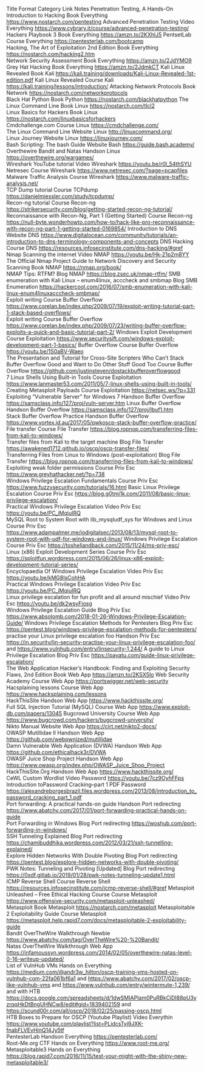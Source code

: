 Title	Format	Category	Link	Notes
Penetration Testing, A Hands-On Introduction to Hacking	Book	Everything	https://www.nostarch.com/pentesting	
Advanced Penetration Testing	Video	Everything	https://www.cybrary.it/course/advanced-penetration-testing/	
Hackers Playbook 3	Book	Everything	https://amzn.to/2KXhlJ5	
PentsetLab	Course	Everything	https://pentesterlab.com/bootcamp	
Hacking, The Art of Exploitation 2nd Edition	Book	Everything	https://nostarch.com/hacking2.htm	
Network Security Assessment	Book	Everything	https://amzn.to/2JdYMO9	
Grey Hat Hacking	Book	Everything	https://amzn.to/2JdmkCT	
Kali Linux Revealed	Book	Kali	https://kali.training/downloads/Kali-Linux-Revealed-1st-edition.pdf	
Kali Linux Revealed	Course	Kali	https://kali.training/lessons/introduction/	
Attacking Network Protocols	Book	Network	https://nostarch.com/networkprotocols	
Black Hat Python	Book	Python	https://nostarch.com/blackhatpython	
The Linux Command Line	Book	Linux	https://nostarch.com/tlcl2	
Linux Basics for Hackers	Book	Linux	https://nostarch.com/linuxbasicsforhackers	
Cmdchallenge.com	Course	Linux	https://cmdchallenge.com/	
The Linux Command Line	Website	Linux	http://linuxcommand.org/	
Linux Journey	Website	Linux	https://linuxjourney.com/	
Bash Scripting: The bash Guide	Website	Bash	https://guide.bash.academy/	
Overthewire
Bandit and Natas	Handson	Linux	https://overthewire.org/wargames/	
Wireshark YouTube tutorial	Video	Wireshark	https://youtu.be/r0l_54thSYU	
Netresec	Course	Wireshark	https://www.netresec.com/?page=pcapfiles	
Malware Traffic Analysis	Course	Wireshark	https://www.malware-traffic-analysis.net/	
TCP Dump tutorial	Course	TCPdump	https://danielmiessler.com/study/tcpdump/	
Recon-ng tutorial	Course	Recon-ng	https://strikersecurity.com/blog/getting-started-recon-ng-tutorial/	
Reconnaissance with Recon-Ng, Part 1 (Getting Started)	Course	Recon-ng	https://null-byte.wonderhowto.com/how-to/hack-like-pro-reconnaissance-with-recon-ng-part-1-getting-started-0169854/	
Introduction to DNS	Website	DNS	https://www.digitalocean.com/community/tutorials/an-introduction-to-dns-terminology-components-and-concepts	
DNS Hacking	Course	DNS	https://resources.infosecinstitute.com/dns-hacking/#gref	
Nmap Scanning the internet	Video	NMAP	https://youtu.be/Hk-21p2m8YY	
The Official Nmap Project Guide to Network Discovery and Security Scanning	Book	NMAP	https://nmap.org/book/	
NMAP Tips: RTFM?	Blog	NMAP	https://blog.zsec.uk/nmap-rtfm/	
SMB enumeration with Kali Linux – enum4linux, acccheck and smbmap	Blog	SMB Enumeration	https://hackercool.com/2016/07/smb-enumeration-with-kali-linux-enum4linuxacccheck-smbmap/	
Exploit writing	Course	Buffer Overflow	https://www.corelan.be/index.php/2009/07/19/exploit-writing-tutorial-part-1-stack-based-overflows/	
Exploit writing	Course	Buffer Overflow	https://www.corelan.be/index.php/2009/07/23/writing-buffer-overflow-exploits-a-quick-and-basic-tutorial-part-2/	
Windows Exploit Development	Course	Exploitation	https://www.securitysift.com/windows-exploit-development-part-1-basics/	
Buffer Overflow	Course	Buffer Overflow	https://youtu.be/1S0aBV-Waeo	
The Presentation and Tutorial for Cross-Site Scripters Who Can’t Stack Buffer Overflow Good and Want to Do Other Stuff Good Too	Course	Buffer Overflow	https://github.com/justinsteven/dostackbufferoverflowgood	
7 Linux Shells Using Built-in Tools	Course	Exploitation	https://www.lanmaster53.com/2011/05/7-linux-shells-using-built-in-tools/	
Creating Metasploit Payloads	Course	Exploitation	https://netsec.ws/?p=331	
Exploiting “Vulnerable Server” for Windows 7	Handson	Buffer Overflow	https://samsclass.info/127/proj/vuln-server.htm	
Linux Buffer Overflow	Handson	Buffer Overflow	https://samsclass.info/127/proj/lbuf1.htm	
Stack Buffer Overflow Practice	Handson	Buffer Overflow	https://www.vortex.id.au/2017/05/pwkoscp-stack-buffer-overflow-practice/	
File transfer	Course	File Transfer	https://blog.ropnop.com/transferring-files-from-kali-to-windows/	
Transfer files from Kali to the target machine	Blog	File Transfer	https://awakened1712.github.io/oscp/oscp-transfer-files/	
Transferring Files from Linux to Windows (post-exploitation)	Blog	File Transfer	https://blog.ropnop.com/transferring-files-from-kali-to-windows/	
Exploiting weak folder permissions	Course	Priv Esc	https://www.greyhathacker.net/?p=738	
Windows Privilege Escalation Fundamentals	Course	Priv Esc	https://www.fuzzysecurity.com/tutorials/16.html	
Basic Linux Privilege Escalation	Course	Priv Esc	https://blog.g0tmi1k.com/2011/08/basic-linux-privilege-escalation/	
Practical Windows Privilege Escalation	Video	Priv Esc	https://youtu.be/PC_iMqiuIRQ	
MySQL Root to System Root with lib_mysqludf_sys for Windows and Linux	Course	Priv Esc	https://www.adampalmer.me/iodigitalsec/2013/08/13/mysql-root-to-system-root-with-udf-for-windows-and-linux/	
Windows Privilege Escalation	Course	Priv Esc	https://toshellandback.com/2015/11/24/ms-priv-esc/	
Linux (x86) Exploit Development Series	Course	Priv Esc	https://sploitfun.wordpress.com/2015/06/26/linux-x86-exploit-development-tutorial-series/	
Encyclopaedia Of Windows Privilege Escalation	Video	Priv Esc	https://youtu.be/kMG8IsCohHA	
Practical Windows Privilege Escalation	Video	Priv Esc	https://youtu.be/PC_iMqiuIRQ	
Linux privilege escalation for fun profit and all around mischief	Video	Priv Esc	https://youtu.be/dk2wsyFiosg	
Windows Privilege Escalation Guide	Blog	Priv Esc	https://www.absolomb.com/2018-01-26-Windows-Privilege-Escalation-Guide/	
Windows Privilege Escalation Methods for Pentesters	Blog	Priv Esc	https://pentest.blog/windows-privilege-escalation-methods-for-pentesters/	
practise your Linux privilege escalation foo	Handson	Priv Esc	https://in.security/lin-security-practise-your-linux-privilege-escalation-foo/ and https://www.vulnhub.com/entry/linsecurity-1,244/	
A guide to Linux Privilege Escalation	Blog	Priv Esc	https://payatu.com/guide-linux-privilege-escalation/	
The Web Application Hacker’s Handbook: Finding and Exploiting Security Flaws, 2nd Edition	Book	Web App	https://amzn.to/2KSX5Io	
Web Security Academy	Course	Web App	https://portswigger.net/web-security	
Hacsplaining lessons	Course	Web App	https://www.hacksplaining.com/lessons	
HackThisSite	Handson	Web App	https://www.hackthissite.org/	
Full SQL Injection Tutorial (MySQL)	Course	Web App	https://www.exploit-db.com/papers/13045	
Bugcrowd University	Course	Web App	https://www.bugcrowd.com/hackers/bugcrowd-university/	
Nikto Manual	Website	Web App	https://cirt.net/nikto2-docs/	
OWASP Mutillidae II	Handson	Web App	https://github.com/webpwnized/mutillidae	
Damn Vulnerable Web Application (DVWA)	Handson	Web App	https://github.com/ethicalhack3r/DVWA	
OWASP Juice Shop Project	Handson	Web App	https://www.owasp.org/index.php/OWASP_Juice_Shop_Project	
HackThisSite.Org	Handson	Web App	https://www.hackthissite.org/	
CeWL Custom Wordlist	Video	Password	https://youtu.be/7cz9OyhFFps	
Introduction toPassword Cracking–part 1	PDF	Password	https://alexandreborgesbrazil.files.wordpress.com/2013/08/introduction_to_password_cracking_part_1.pdf	
Port forwarding: A practical hands-on guide	Handson	Port redirecting	https://www.abatchy.com/2017/01/port-forwarding-practical-hands-on-guide	
Port Forwarding in Windows	Blog	Port redirecting	https://woshub.com/port-forwarding-in-windows/	
SSH Tunneling Explained	Blog	Port redirecting	https://chamibuddhika.wordpress.com/2012/03/21/ssh-tunnelling-explained/	
Explore Hidden Networks With Double Pivoting	Blog	Port redirecting	https://pentest.blog/explore-hidden-networks-with-double-pivoting/	
PWK Notes: Tunneling and Pivoting [Updated]	Blog	Port redirecting	https://0xdf.gitlab.io/2019/01/28/pwk-notes-tunneling-update1.html	
ICMP Reverse Shell	Course	Reverse Shell	https://resources.infosecinstitute.com/icmp-reverse-shell/#gref	
Metasploit Unleashed – Free Ethical Hacking Course	Course	Metasploit	https://www.offensive-security.com/metasploit-unleashed/	
Metasploit	Book	Metasploit	https://nostarch.com/metasploit	
Metasploitable 2 Exploitability Guide	Course	Metasploit	https://metasploit.help.rapid7.com/docs/metasploitable-2-exploitability-guide	
Bandit OverTheWire	Walkthrough	Newbie	https://www.abatchy.com/tag/OverTheWire%20-%20Bandit/	
Natas OverTheWire	Walkthrough	Web App	https://infamoussyn.wordpress.com/2014/02/05/overthewire-natas-level-0-16-writeup-updated/	
List of VulnHub VMs	Hands on	Everything	https://medium.com/@andr3w_hilton/oscp-training-vms-hosted-on-vulnhub-com-22fa061bf6a1 and https://www.abatchy.com/2017/02/oscp-like-vulnhub-vms and https://www.vulnhub.com/entry/wintermute-1,239/ and with HTB https://docs.google.com/spreadsheets/d/1dwSMIAPIam0PuRBkCiDI88pU3yzrqqHkDtBngUHNCw8/edit#gid=1839402159 and https://scund00r.com/all/oscp/2018/02/25/passing-oscp.html	
HTB Boxes to Prepare for OSCP (Youtube Playlist)	Video	Everythin	https://www.youtube.com/playlist?list=PLidcsTyj9JXK-fnabFLVEvHinQ14Jy5tf	
PentesterLab	Handson	Everything	https://pentesterlab.com/	
Root-Me.org CTF	Hands on	Everything	https://www.root-me.org/	
Metasploitable3	Hands on	Everything	https://blog.rapid7.com/2016/11/15/test-your-might-with-the-shiny-new-metasploitable3/	
